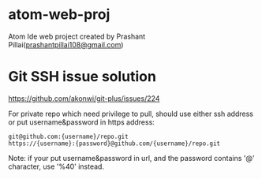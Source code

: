 # atom-web-proj
Atom Ide web project created by Prashant Pillai(prashantpillai108@gmail.com)

# Git SSH issue solution
https://github.com/akonwi/git-plus/issues/224

For private repo which need privilege to pull, should use either ssh address or put username&password in https address:

    git@github.com:{username}/repo.git
    https://{username}:{password}@github.com/{username}/repo.git

Note: if your put username&password in url, and the password contains '@' character, use '%40' instead.
